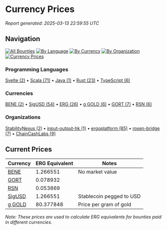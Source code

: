 # Currency Prices

*Report generated: 2025-03-13 22:59:55 UTC*

## Navigation

[![All Bounties](https://img.shields.io/badge/All_Bounties-104-blue)](all.md) [![By Language](https://img.shields.io/badge/By_Language-5-green)](all.md#bounties-by-programming-language) [![By Currency](https://img.shields.io/badge/By_Currency-6-yellow)](all.md#bounties-by-currency) [![By Organization](https://img.shields.io/badge/By_Organization-5-orange)](all.md#bounties-by-organization) [![Currency Prices](https://img.shields.io/badge/Currency_Prices-5-purple)](currency_prices.md)

### Programming Languages

[Svelte (2)](by_language/svelte.md) • [Scala (71)](by_language/scala.md) • [Java (1)](by_language/java.md) • [Rust (23)](by_language/rust.md) • [TypeScript (6)](by_language/typescript.md)

### Currencies

[BENE (2)](by_currency/bene.md) • [SigUSD (54)](by_currency/sigusd.md) • [ERG (26)](by_currency/erg.md) • [g GOLD (6)](by_currency/gold.md) • [GORT (7)](by_currency/gort.md) • [RSN (6)](by_currency/rsn.md)

### Organizations

[StabilityNexus (2)](by_org/stabilitynexus.md) • [input-output-hk (1)](by_org/input-output-hk.md) • [ergoplatform (85)](by_org/ergoplatform.md) • [rosen-bridge (7)](by_org/rosen-bridge.md) • [ChainCashLabs (9)](by_org/chaincashlabs.md)

## Current Prices

| Currency | ERG Equivalent | Notes |
|----------|----------------|-------|
| [BENE](by_currency/bene.md) | 1.266551 | No market value |
| [GORT](by_currency/gort.md) | 0.078932 |  |
| [RSN](by_currency/rsn.md) | 0.053869 |  |
| [SigUSD](by_currency/sigusd.md) | 1.266551 | Stablecoin pegged to USD |
| [g GOLD](by_currency/gold.md) | 80.377848 | Price per gram of gold |

*Note: These prices are used to calculate ERG equivalents for bounties paid in different currencies.*
